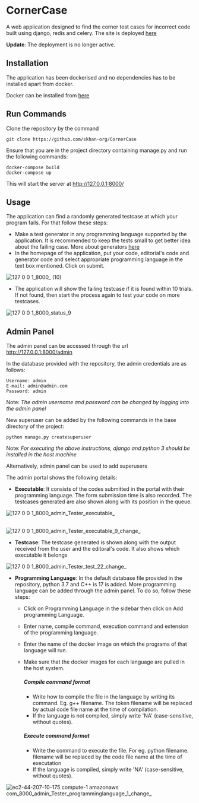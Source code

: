 # CornerCase

A web application designed to find the corner test cases for incorrect code built using django, redis and celery. The site is deployed [<ins> here </ins>](http://www.cornercase.cf/)

**Update**: The deployment is no longer active.

## Installation

The application has been dockerised and no dependencies has to be installed apart from docker.

Docker can be installed from [<ins> here </ins>](https://docs.docker.com/desktop/)


## Run Commands

Clone the repository by the command 
```
git clone https://github.com/skhan-org/CornerCase
```

Ensure that you are in the project directory containing manage.py and run the following commands:
```
docker-compose build
docker-compose up
```

This will start the server at [<ins>http://127.0.0.1:8000/</ins>](http://127.0.0.1:8000/)


## Usage

The application can find a randomly generated testcase at which your program fails. For that follow these steps:

* Make a test generator in any programming language supported by the application. It is recommended to keep the tests small to get better idea about the failing case. More about generators [<ins> here </ins>](https://www.geeksforgeeks.org/test-case-generation-set-1-random-numbers-arrays-and-matrices/)
* In the homepage of the application, put your code,  editorial's code and generator code and select appropriate programming language in the text box mentioned. Click on submit.

![127 0 0 1_8000_ (10)](https://user-images.githubusercontent.com/79746977/174814530-eb8c06a5-fa02-4c27-bf54-db93fba71e56.png)


* The application will show the failing testcase if it is found within 10 trials. If not found, then start the process again to test your code on more testcases.

![127 0 0 1_8000_status_9](https://user-images.githubusercontent.com/79746977/174815030-c5b30b84-28ff-4f0c-95f4-d78617ab3b7f.png)


## Admin Panel

The admin panel can be accessed through the url [<ins>http://127.0.0.1:8000/admin</ins>](http://127.0.0.1:8000/admin)

In the database provided with the repository, the admin credentials are as follows:
```
Username: admin
E-mail: admin@admin.com
Password: admin
```
Note: *The admin username and password can be changed by logging into the admin panel*

New superuser can be added by the following commands in the base directory of the project:

```
python manage.py createsuperuser
```

Note: *For executing the above instructions, django and python 3 should be installed in the host machine*

Alternatively, admin panel can be used to add superusers

The admin portal shows the following details:

* **Executable**: It consists of the codes submitted in the portal with their programming language. The form submission time is also recorded. The testcases generated are also shown along with its position in the queue.

![127 0 0 1_8000_admin_Tester_executable_](https://user-images.githubusercontent.com/79746977/174819174-93b07fe7-ff80-4428-bc6d-0f3df3e31e14.png)
<br/>
<br/>

![127 0 0 1_8000_admin_Tester_executable_9_change_](https://user-images.githubusercontent.com/79746977/174819360-1fe43b70-2479-4ba9-a683-5646691569c0.png)

* **Testcase**: The testcase generated is shown along with the output received from the user and the editoral's code. It also shows which executable it belongs

![127 0 0 1_8000_admin_Tester_test_22_change_](https://user-images.githubusercontent.com/79746977/174819904-75ad1640-731d-4fb8-a27f-cbfa57726d4a.png)


* **Programming Language**: In the default database file provided in the repository, python 3.7 and C++ is 17 is added. More programming language can be added through the admin panel. To do so, follow these steps:

  * Click on Programming Language in the sidebar then click on Add programming Language.
  * Enter name, compile command, execution command and extension of the programming language.
  * Enter the name of the docker image on which the programs of that language will run.
  * Make sure that the docker images for each language are pulled in the host system.
    ##### Compile command format
      * Write how to compile the file in the language by writing its command. Eg. g++ filename. The token filename will be replaced by actual code file name at the time of compilation.
      * If the language is not compiled, simply write 'NA' (case-sensitive, without quotes).
   
    ##### Execute command format
      * Write the command to execute the file. For eg. python filename. filename will be replaced by the code file name at the time of executation
      * If the language is compiled, simply write 'NA' (case-sensitive, without quotes).

![ec2-44-207-10-175 compute-1 amazonaws com_8000_admin_Tester_programminglanguage_1_change_](https://user-images.githubusercontent.com/79746977/175820212-4e4905f2-30f3-4446-b2b8-8d6ee4cea1d9.png)

